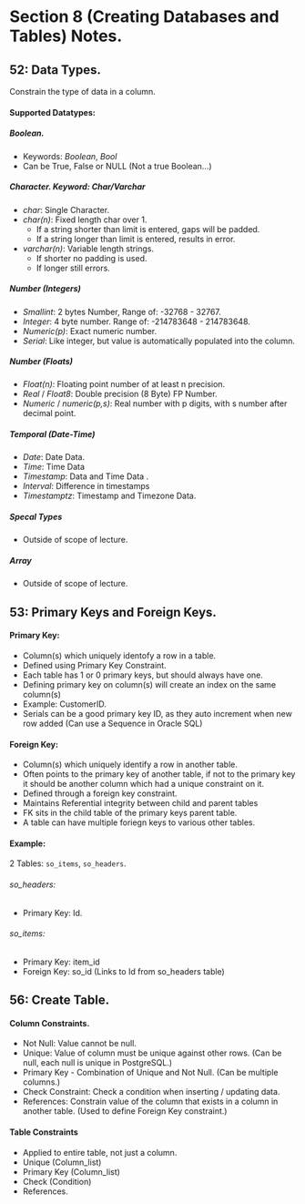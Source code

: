 # Section 8 (Creating Databases and Tables) Notes. 

## 52: Data Types.

Constrain the type of data in a column. 

#### Supported Datatypes: 
##### Boolean. 
* Keywords: *Boolean*, *Bool* 
* Can be True, False or NULL (Not a true Boolean...)

##### Character. Keyword: Char/Varchar
* *char*: Single Character. 
* *char(n)*: Fixed length char over 1. 
  * If a string shorter than limit is entered, gaps will be padded. 
  * If a string longer than limit is entered, results in error. 
* *varchar(n)*: Variable length strings.   
  * If shorter no padding is used. 
  * If longer still errors. 

##### Number (Integers) 
* *Smallint*: 2 bytes Number, Range of: -32768 - 32767.
* *Integer*: 4 byte number. Range of: -214783648 - 214783648.
* *Numeric(p)*: Exact numeric number. 
* *Serial*: Like integer, but value is automatically populated into the column.

##### Number (Floats) 
* *Float(n)*: Floating point number of at least n precision. 
* *Real* / *Float8*: Double precision (8 Byte) FP Number. 
* *Numeric* / *numeric(p,s)*: Real number with p digits, with s number after decimal point. 

##### Temporal (Date-Time)
* *Date*: Date Data. 
* *Time*: Time Data
* *Timestamp*: Data and Time Data .
* *Interval*: Difference in timestamps
* *Timestamptz*: Timestamp and Timezone Data. 

##### Specal Types
* Outside of scope of lecture. 

##### Array
* Outside of scope of lecture. 

## 53: Primary Keys and Foreign Keys. 

#### Primary Key: 
* Column(s) which uniquely identofy a row in a table. 
* Defined using Primary Key Constraint. 
* Each table has 1 or 0 primary keys, but should always have one. 
* Defining primary key on column(s) will create an index on the same column(s) 
* Example: CustomerID. 
* Serials can be a good primary key ID, as they auto increment when new row added (Can use a Sequence in Oracle SQL)

#### Foreign Key: 
* Column(s) which uniquely identify a row in another table. 
* Often points to the primary key of another table, if not to the primary key it should be another column which had a unique constraint on it. 
* Defined through a foreign key constraint. 
* Maintains Referential integrity between child and parent tables
* FK sits in the child table of the primary keys parent table. 
* A table can have multiple foriegn keys to various other tables. 

#### Example: 
2 Tables: <code>so_items</code>, <code>so_headers</code>. 
###### so_headers: 
* Primary Key: Id. 
###### so_items: 
* Primary Key: item_id 
* Foreign Key: so_id (Links to Id from so_headers table) 

## 56: Create Table. 

#### Column Constraints. 
* Not Null: Value cannot be null. 
* Unique: Value of column must be unique against other rows. (Can be null, each null is unique in PostgreSQL.)
* Primary Key - Combination of Unique and Not Null. (Can be multiple columns.)
* Check Constraint: Check a condition when inserting / updating data. 
* References: Constrain value of the column that exists in a column in another table. (Used to define Foreign Key constraint.)

#### Table Constraints 
* Applied to entire table, not just a column. 
* Unique (Column_list)
* Primary Key (Column_list) 
* Check (Condition)
* References.